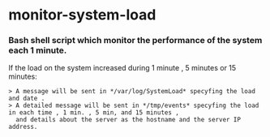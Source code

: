 # monitor-system-load </br>
### Bash shell script which monitor the performance of the system each 1 minute. </br>
If the load on the system increased during 1 minute , 5 minutes or 15 minutes: </br>

    > A message will be sent in */var/log/SystemLoad* specyfing the load and date . 
    > A detailed message will be sent in */tmp/events* specyfing the load in each time , 1 min. , 5 min, and 15 minutes ,
      and details about the server as the hostname and the server IP address. 
